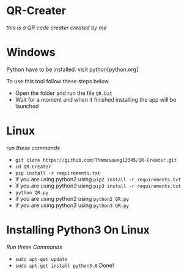 # QR-Creater 
*this is a QR code creater created by me*

# Windows
Python have to be installed. visit python[python.org]

To use this tool follow these steps below
- Open the folder and run the file ```QR.bat```
- Wait for a moment and when it finished installing the app will be launched

# Linux
*run these commands*
- ```git clone https://github.com/Thomasaung12345/QR-Creater.git```
- ```cd QR-Creater```
- ```pip install -r requirements.txt```
- if you are using python2 using ```pip2 install -r requirements.txt```
- if you are using python3 using ```pip3 install -r requirements.txt```
- ```python QR.py```
- if you are using python2 using ```python2 QR.py```
- if you are using python3 using ```python3 QR.py```

# Installing Python3 On Linux
*Run these Commands*
- ```sudo apt-get update```
- ```sudo apt-get install python3.6```
Done!
